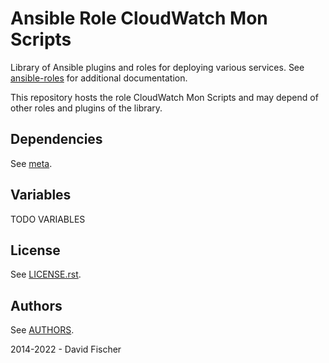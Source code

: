 # Ansible Role CloudWatch Mon Scripts

Library of Ansible plugins and roles for deploying various services.
See [ansible-roles](https://github.com/davidfischer-ch/ansible-roles) for additional documentation.

This repository hosts the role CloudWatch Mon Scripts and may depend of other roles and plugins of the library.

## Dependencies

See [meta](meta/main.yml).

## Variables

TODO VARIABLES

## License

See [LICENSE.rst](LICENSE.rst).

## Authors

See [AUTHORS](AUTHORS).

2014-2022 - David Fischer

